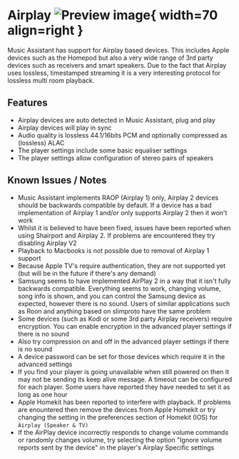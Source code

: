 # Airplay ![Preview image](../assets/icons/airplay-logo.png){ width=70 align=right }

Music Assistant has support for Airplay based devices. This includes Apple devices such as the Homepod but also a very wide range of 3rd party devices such as receivers and smart speakers. Due to the fact that Airplay uses lossless, timestamped streaming it is a very interesting protocol for lossless multi room playback.

## Features

- Airplay devices are auto detected in Music Assistant, plug and play
- Airplay devices will play in sync
- Audio quality is lossless 44.1/16bits PCM and optionally compressed as (lossless) ALAC
- The player settings include some basic equaliser settings
- The player settings allow configuration of stereo pairs of speakers

## Known Issues / Notes

- Music Assistant implements RAOP (Airplay 1) only, Airplay 2 devices should be backwards compatible by default. If a device has a bad implementation of Airplay 1 and/or only supports Airplay 2 then it won't work
- Whilst it is believed to have been fixed, issues have been reported when using Shairport and Airplay 2. If problems are encountered they try disabling Airplay V2
- Playback to Macbooks is not possible due to removal of Airplay 1 support
- Because Apple TV's require authentication, they are not supported yet (but will be in the future if there's any demand)
- Samsung seems to have implemented AirPlay 2 in a way that it isn't fully backwards compatible. Everything seems to work, changing volume, song info is shown, and you can control the Samsung device as expected, however there is no sound. Users of similar applications such as Roon and anything based on slimproto have the same problem
- Some devices (such as Kodi or some 3rd party Airplay receivers) require encryption. You can enable encryption in the advanced player settings if there is no sound
- Also try compression on and off in the advanced player settings if there is no sound
- A device password can be set for those devices which require it in the advanced settings
- If you find your player is going unavailable when still powered on then it may not be sending its keep alive message. A timeout can be configured for each player. Some users have reported they have needed to set it as long as one hour
- Apple Homekit has been reported to interfere with playback. If problems are enountered then remove the devices from Apple Homekit or try changing the setting in the preferences section of Homekit (IOS) for `Airplay (Speaker & TV)`
- If the AirPlay device incorrectly responds to change volume commands or randomly changes volume, try selecting the option "Ignore volume reports sent by the device" in the player's Airplay Specific settings
